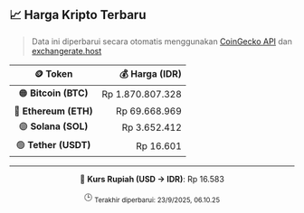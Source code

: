 

<!-- HARGA_KRIPTO -->
## 📈 Harga Kripto Terbaru

> Data ini diperbarui secara otomatis menggunakan [CoinGecko API](https://www.coingecko.com/) dan [exchangerate.host](https://exchangerate.host/)

<div align="center">

| 🪙 Token | 💰 Harga (IDR) |
|:------:|---------------:|
| 🟠 **Bitcoin (BTC)**   | Rp 1.870.807.328 |
| 🔵 **Ethereum (ETH)**  | Rp 69.668.969 |
| 🟣 **Solana (SOL)**    | Rp 3.652.412 |
| 🟢 **Tether (USDT)**   | Rp 16.601 |

---

💱 **Kurs Rupiah (USD → IDR)**: Rp 16.583

🕒 <sub>Terakhir diperbarui: 23/9/2025, 06.10.25</sub>

</div>
<!-- /HARGA_KRIPTO -->